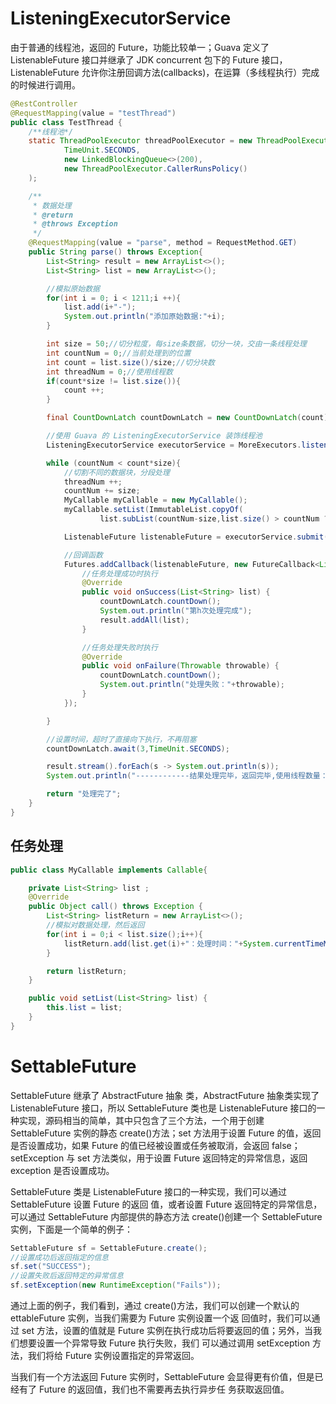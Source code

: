 # ListeningExecutorService

由于普通的线程池，返回的 Future，功能比较单一；Guava 定义了 ListenableFuture 接口并继承了 JDK concurrent 包下的 Future 接口，ListenableFuture 允许你注册回调方法(callbacks)，在运算（多线程执行）完成的时候进行调用。

```java
@RestController
@RequestMapping(value = "testThread")
public class TestThread {
    /**线程池*/
    static ThreadPoolExecutor threadPoolExecutor = new ThreadPoolExecutor(4, 10, 60,
            TimeUnit.SECONDS,
            new LinkedBlockingQueue<>(200),
            new ThreadPoolExecutor.CallerRunsPolicy()
    );

    /**
     * 数据处理
     * @return
     * @throws Exception
     */
    @RequestMapping(value = "parse", method = RequestMethod.GET)
    public String parse() throws Exception{
        List<String> result = new ArrayList<>();
        List<String> list = new ArrayList<>();

        //模拟原始数据
        for(int i = 0; i < 1211;i ++){
            list.add(i+"-");
            System.out.println("添加原始数据:"+i);
        }

        int size = 50;//切分粒度，每size条数据，切分一块，交由一条线程处理
        int countNum = 0;//当前处理到的位置
        int count = list.size()/size;//切分块数
        int threadNum = 0;//使用线程数
        if(count*size != list.size()){
            count ++;
        }

        final CountDownLatch countDownLatch = new CountDownLatch(count);

        //使用 Guava 的 ListeningExecutorService 装饰线程池
        ListeningExecutorService executorService = MoreExecutors.listeningDecorator(threadPoolExecutor);

        while (countNum < count*size){
            //切割不同的数据块，分段处理
            threadNum ++;
            countNum += size;
            MyCallable myCallable = new MyCallable();
            myCallable.setList(ImmutableList.copyOf(
                    list.subList(countNum-size,list.size() > countNum ? countNum : list.size())));

            ListenableFuture listenableFuture = executorService.submit(myCallable);

            //回调函数
            Futures.addCallback(listenableFuture, new FutureCallback<List<String>>() {
                //任务处理成功时执行
                @Override
                public void onSuccess(List<String> list) {
                    countDownLatch.countDown();
                    System.out.println("第h次处理完成");
                    result.addAll(list);
                }

                //任务处理失败时执行
                @Override
                public void onFailure(Throwable throwable) {
                    countDownLatch.countDown();
                    System.out.println("处理失败："+throwable);
                }
            });

        }

        //设置时间，超时了直接向下执行，不再阻塞
        countDownLatch.await(3,TimeUnit.SECONDS);

        result.stream().forEach(s -> System.out.println(s));
        System.out.println("------------结果处理完毕，返回完毕,使用线程数量："+threadNum);

        return "处理完了";
    }
}
```

## 任务处理

```java
public class MyCallable implements Callable{

    private List<String> list ;
    @Override
    public Object call() throws Exception {
        List<String> listReturn = new ArrayList<>();
        //模拟对数据处理，然后返回
        for(int i = 0;i < list.size();i++){
            listReturn.add(list.get(i)+"：处理时间："+System.currentTimeMillis()+"---:处理线程："+Thread.currentThread());
        }

        return listReturn;
    }

    public void setList(List<String> list) {
        this.list = list;
    }
}
```

# SettableFuture

SettableFuture 继承了 AbstractFuture 抽象 类，AbstractFuture 抽象类实现了 ListenableFuture 接口，所以 SettableFuture 类也是 ListenableFuture 接口的一种实现，源码相当的简单，其中只包含了三个方法，一个用于创建 SettableFuture 实例的静态 create()方法；set 方法用于设置 Future 的值，返回是否设置成功，如果 Future 的值已经被设置或任务被取消，会返回 false；setException 与 set 方法类似，用于设置 Future 返回特定的异常信息，返回 exception 是否设置成功。

SettableFuture 类是 ListenableFuture 接口的一种实现，我们可以通过 SettableFuture 设置 Future 的返回 值，或者设置 Future 返回特定的异常信息，可以通过 SettableFuture 内部提供的静态方法 create()创建一个 SettableFuture 实例，下面是一个简单的例子：

```java
SettableFuture sf = SettableFuture.create();
//设置成功后返回指定的信息
sf.set("SUCCESS");
//设置失败后返回特定的异常信息
sf.setException(new RuntimeException("Fails"));
```

通过上面的例子，我们看到，通过 create()方法，我们可以创建一个默认的 ettableFuture 实例，当我们需要为 Future 实例设置一个返 回值时，我们可以通过 set 方法，设置的值就是 Future 实例在执行成功后将要返回的值；另外，当我们想要设置一个异常导致 Future 执行失败，我们 可以通过调用 setException 方法，我们将给 Future 实例设置指定的异常返回。

当我们有一个方法返回 Future 实例时，SettableFuture 会显得更有价值，但是已经有了 Future 的返回值，我们也不需要再去执行异步任 务获取返回值。
